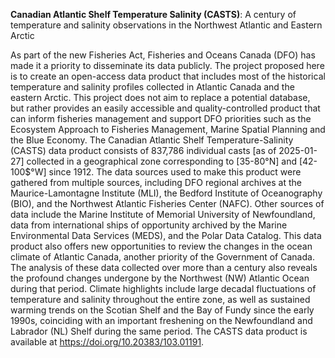 **Canadian Atlantic Shelf Temperature Salinity (CASTS)**: A century of temperature and salinity observations in the Northwest Atlantic and Eastern Arctic

As part of the new Fisheries Act, Fisheries and Oceans Canada (DFO) has made it a priority to disseminate its data publicly. 
The project proposed here is to create an open-access data product that includes most of the historical temperature and salinity profiles collected in Atlantic Canada and the eastern Arctic.
This project does not aim to replace a potential database, but rather provides an easily accessible and quality-controlled product that can inform fisheries management and support DFO priorities such as the Ecosystem Approach to Fisheries Management, Marine Spatial Planning and the Blue Economy. 
The Canadian Atlantic Shelf Temperature-Salinity (CASTS) data product consists of 837,786 individual casts [as of 2025-01-27] collected in a geographical zone corresponding to [35-80°N] and [42-100$°W] since 1912.
The data sources used to make this product were gathered from multiple sources, including DFO regional archives at the Maurice-Lamontagne Institute (MLI), the Bedford Institute of Oceanography (BIO), and the Northwest Atlantic Fisheries Center (NAFC). 
Other sources of data include the Marine Institute of Memorial University of Newfoundland, data from international ships of opportunity archived by the Marine Environmental Data Services (MEDS), and the Polar Data Catalog.
This data product also offers new opportunities to review the changes in the ocean climate of Atlantic Canada, another priority of the Government of Canada. 
The analysis of these data collected over more than a century also reveals the profound changes undergone by the Northwest (NW) Atlantic Ocean during that period.
Climate highlights include large decadal fluctuations of temperature and salinity throughout the entire zone, as well as sustained warming trends on the Scotian Shelf and the Bay of Fundy since the early 1990s, coinciding with an important freshening on the Newfoundland and Labrador (NL) Shelf during the same period. The CASTS data product is available at https://doi.org/10.20383/103.01191.
